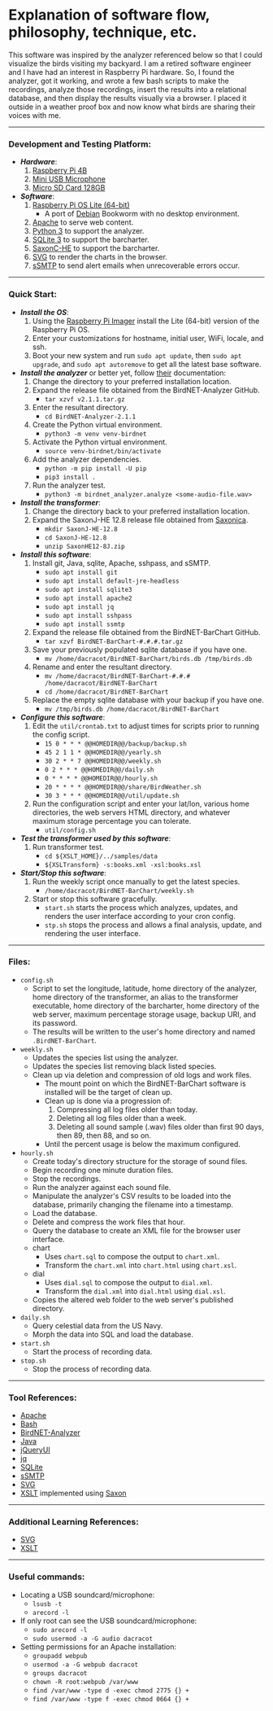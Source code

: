 # Explanation of software flow, philosophy, technique, etc.

This software was inspired by the analyzer referenced below so that I could visualize the birds visiting my backyard.
I am a retired software engineer and I have had an interest in Raspberry Pi hardware.  So, I found the analyzer, got
it working, and wrote a few bash scripts to make the recordings, analyze those recordings, insert the results into a
relational database, and then display the results visually via a browser.  I placed it outside in a weather proof box
and now know what birds are sharing their voices with me.

---

### Development and Testing Platform:

* ___Hardware___:
	1. [Raspberry Pi 4B](https://www.raspberrypi.com/products/raspberry-pi-4-model-b/specifications/)
	1. [Mini USB Microphone](https://www.amazon.com/gp/product/B08M37224H/ref=ppx_yo_dt_b_search_asin_title?ie=UTF8&psc=1)
	1. [Micro SD Card 128GB](https://www.amazon.com/gp/product/B07FCMKK5X/ref=ppx_yo_dt_b_search_asin_title?ie=UTF8&th=1)
* ___Software___:
	1. [Raspberry Pi OS Lite (64-bit)](https://www.raspberrypi.com/software/)
		* A port of [Debian](https://www.debian.org) Bookworm with no desktop environment.
	1. [Apache](https://www.apache.org) to serve web content.
	1. [Python 3](https://www.python.org) to support the analyzer.
	1. [SQLite 3](https://www.sqlite.org) to support the barcharter.
	1. [SaxonC-HE](https://www.saxonica.com/) to support the barcharter.
	1. [SVG](https://en.wikipedia.org/wiki/SVG) to render the charts in the browser.
	1. [sSMTP](https://packages.debian.org/source/unstable/ssmtp) to send alert emails when unrecoverable errors occur.

---

### Quick Start:

* ___Install the OS___:
	1. Using the [Raspberry Pi Imager](https://www.raspberrypi.com/news/raspberry-pi-imager-imaging-utility/) install the Lite (64-bit) version of the Raspberry Pi OS.
	1. Enter your customizations for hostname, initial user, WiFi, locale, and ssh.
	1. Boot your new system and run `sudo apt update`, then `sudo apt upgrade`, and `sudo apt autoremove` to get all the latest base software.
* ___Install the analyzer___ or better yet, follow [their](https://github.com/kahst/BirdNET-Analyzer) documentation:
	1. Change the directory to your preferred installation location.
	1. Expand the release file obtained from the BirdNET-Analyzer GitHub.
		* `tar xzvf v2.1.1.tar.gz`
	1. Enter the resultant directory.
		* `cd BirdNET-Analyzer-2.1.1`
	1. Create the Python virtual environment.
		* `python3 -m venv venv-birdnet`
	1. Activate the Python virtual environment.
		* `source venv-birdnet/bin/activate`
	1. Add the analyzer dependencies.
		* `python -m pip install -U pip`
		* `pip3 install .`
	1. Run the analyzer test.
		* `python3 -m birdnet_analyzer.analyze <some-audio-file.wav>`
* ___Install the transformer___:
	1. Change the directory back to your preferred installation location.
	1. Expand the SaxonJ-HE 12.8 release file obtained from [Saxonica](https://www.saxonica.com/download/java.xml).
		* `mkdir SaxonJ-HE-12.8`
		* `cd SaxonJ-HE-12.8`
		* `unzip SaxonHE12-8J.zip`
* ___Install this software___:
	1. Install git, Java, sqlite, Apache, sshpass, and sSMTP.
		* `sudo apt install git`
		* `sudo apt install default-jre-headless`
		* `sudo apt install sqlite3`
		* `sudo apt install apache2`
		* `sudo apt install jq`
		* `sudo apt install sshpass`
		* `sudo apt install ssmtp`
	1. Expand the release file obtained from the BirdNET-BarChart GitHub.
		* `tar xzvf BirdNET-BarChart-#.#.#.tar.gz`
	1. Save your previously populated sqlite database if you have one.
		* `mv /home/dacracot/BirdNET-BarChart/birds.db /tmp/birds.db`
	1. Rename and enter the resultant directory.
		* `mv /home/dacracot/BirdNET-BarChart-#.#.# /home/dacracot/BirdNET-BarChart`
		* `cd /home/dacracot/BirdNET-BarChart`
	1. Replace the empty sqlite database with your backup if you have one.
		* `mv /tmp/birds.db /home/dacracot/BirdNET-BarChart`
* ___Configure this software___:
	1. Edit the `util/crontab.txt` to adjust times for scripts prior to running the config script.
		* `15 0 * * * @@HOMEDIR@@/backup/backup.sh`
		* `45 2 1 1 * @@HOMEDIR@@/yearly.sh`
		* `30 2 * * 7 @@HOMEDIR@@/weekly.sh`
		* `0 2 * * * @@HOMEDIR@@/daily.sh`
		* `0 * * * * @@HOMEDIR@@/hourly.sh`
		* `20 * * * * @@HOMEDIR@@/share/BirdWeather.sh`
		* `30 3 * * * @@HOMEDIR@@/util/update.sh`
	1. Run the configuration script and enter your lat/lon, various home directories, the web servers HTML directory, and whatever maximum storage percentage you can tolerate.
		* `util/config.sh`
* ___Test the transformer used by this software___:
	1. Run transformer test.
		* `cd ${XSLT_HOME}/../samples/data`
		* `${XSLTransform} -s:books.xml -xsl:books.xsl`
* ___Start/Stop this software___:
	1. Run the weekly script once manually to get the latest species.
		* `/home/dacracot/BirdNET-BarChart/weekly.sh`
	1. Start or stop this software gracefully.
		* `start.sh` starts the process which analyzes, updates, and renders the user interface according to your cron config.
		* `stp.sh` stops the process and allows a final analysis, update, and rendering the user interface.

---

### Files:

* `config.sh`
  * Script to set the longitude, latitude, home directory of the analyzer, home directory of the transformer, an alias to the transformer executable, home directory of the barcharter, home directory of the web server, maximum percentage storage usage, backup URI, and its password.
  * The results will be written to the user's home directory and named `.BirdNET-BarChart`.
* `weekly.sh`
  * Updates the species list using the analyzer.
  * Updates the species list removing black listed species.
  * Clean up via deletion and compression of old logs and work files.
    * The mount point on which the BirdNET-BarChart software is installed will be the target of clean up.
    * Clean up is done via a progression of:
      1. Compressing all log files older than today.
      1. Deleting all log files older than a week.
      1. Deleting all sound sample (.wav) files older than first 90 days, then 89, then 88, and so on.
    * Until the percent usage is below the maximum configured.
* `hourly.sh`
	* Create today's directory structure for the storage of sound files.
	* Begin recording one minute duration files.
	* Stop the recordings.
	* Run the analyzer against each sound file.
	* Manipulate the analyzer's CSV results to be loaded into the database, primarily changing the filename into a timestamp.
	* Load the database.
	* Delete and compress the work files that hour.
	* Query the database to create an XML file for the browser user interface.
	* chart
		* Uses `chart.sql` to compose the output to `chart.xml`.
		* Transform the `chart.xml` into `chart.html` using `chart.xsl`.
	* dial
		* Uses `dial.sql` to compose the output to `dial.xml`.
		* Transform the `dial.xml` into `dial.html` using `dial.xsl`.
	* Copies the altered web folder to the web server's published directory.
* `daily.sh`
	* Query celestial data from the US Navy.
	* Morph the data into SQL and load the database.
* `start.sh`
	* Start the process of recording data.
* `stop.sh`
	* Stop the process of recording data.

---

### Tool References:

* [Apache](https://projects.apache.org/project.html?httpd-http_server)
* [Bash](https://en.wikipedia.org/wiki/Bash_(Unix_shell))
* [BirdNET-Analyzer](https://github.com/kahst/BirdNET-Analyzer)
* [Java](https://www.java.com/)
* [jQueryUI](https://jqueryui.com)
* [jq](https://jqlang.org)
* [SQLite](https://sqlite.org/)
* [sSMTP](https://netcorecloud.com/tutorials/linux-send-mail-from-command-line-using-smtp-server/)
* [SVG](https://www.w3.org/Graphics/SVG/)
* [XSLT](https://www.w3.org/Style/XSL/) implemented using [Saxon](https://www.saxonica.com/welcome/welcome.xml)

---

### Additional Learning References:

* [SVG](https://www.w3schools.com/graphics/svg_intro.asp)
* [XSLT](https://www.w3schools.com/xml/xsl_intro.asp)

---

### Useful commands:

* Locating a USB soundcard/microphone:
	* `lsusb -t`
	* `arecord -l`
* If only root can see the USB soundcard/microphone:
	* `sudo arecord -l`
	* `sudo usermod -a -G audio dacracot`
* Setting permissions for an Apache installation:
	* `groupadd webpub`
	* `usermod -a -G webpub dacracot`
	* `groups dacracot`
	* `chown -R root:webpub /var/www`
	* `find /var/www -type d -exec chmod 2775 {} +`
	* `find /var/www -type f -exec chmod 0664 {} +`
